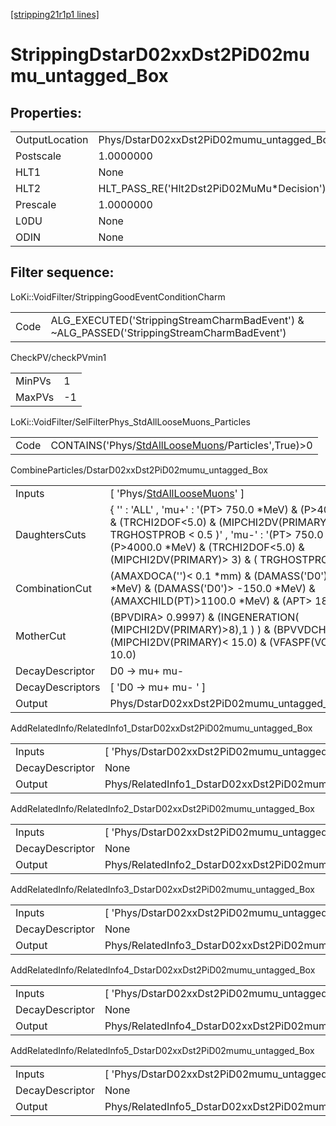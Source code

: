 [[stripping21r1p1 lines]](./stripping21r1p1-index)

# StrippingDstarD02xxDst2PiD02mumu_untagged_Box

## Properties:

|                |                                                     |
|----------------|-----------------------------------------------------|
| OutputLocation | Phys/DstarD02xxDst2PiD02mumu_untagged_Box/Particles |
| Postscale      | 1.0000000                                           |
| HLT1           | None                                                |
| HLT2           | HLT_PASS_RE('Hlt2Dst2PiD02MuMu\*Decision')          |
| Prescale       | 1.0000000                                           |
| L0DU           | None                                                |
| ODIN           | None                                                |

## Filter sequence:

LoKi::VoidFilter/StrippingGoodEventConditionCharm

|      |                                                                                            |
|------|--------------------------------------------------------------------------------------------|
| Code | ALG_EXECUTED('StrippingStreamCharmBadEvent') & ~ALG_PASSED('StrippingStreamCharmBadEvent') |

CheckPV/checkPVmin1

|        |     |
|--------|-----|
| MinPVs | 1   |
| MaxPVs | -1  |

LoKi::VoidFilter/SelFilterPhys_StdAllLooseMuons_Particles

|      |                                                                                                           |
|------|-----------------------------------------------------------------------------------------------------------|
| Code | CONTAINS('Phys/[StdAllLooseMuons](./stripping21r1p1-commonparticles-stdallloosemuons)/Particles',True)\>0 |

CombineParticles/DstarD02xxDst2PiD02mumu_untagged_Box

|                  |                                                                                                                                                                                                                                                                    |
|------------------|--------------------------------------------------------------------------------------------------------------------------------------------------------------------------------------------------------------------------------------------------------------------|
| Inputs           | [ 'Phys/[StdAllLooseMuons](./stripping21r1p1-commonparticles-stdallloosemuons)' ]                                                                                                                                                                                |
| DaughtersCuts    | { '' : 'ALL' , 'mu+' : '(PT\> 750.0 \*MeV) & (P\>4000.0 \*MeV) & (TRCHI2DOF\<5.0) & (MIPCHI2DV(PRIMARY)\> 3) & ( TRGHOSTPROB \< 0.5 )' , 'mu-' : '(PT\> 750.0 \*MeV) & (P\>4000.0 \*MeV) & (TRCHI2DOF\<5.0) & (MIPCHI2DV(PRIMARY)\> 3) & ( TRGHOSTPROB \< 0.5 )' } |
| CombinationCut   | (AMAXDOCA('')\< 0.1 \*mm) & (DAMASS('D0')\< 300 \*MeV) & (DAMASS('D0')\> -150.0 \*MeV) & (AMAXCHILD(PT)\>1100.0 \*MeV) & (APT\> 1800.0)                                                                                                                            |
| MotherCut        | (BPVDIRA\> 0.9997) & (INGENERATION( (MIPCHI2DV(PRIMARY)\>8),1 ) ) & (BPVVDCHI2\> 20.0) & (MIPCHI2DV(PRIMARY)\< 15.0) & (VFASPF(VCHI2/VDOF)\< 10.0)                                                                                                                 |
| DecayDescriptor  | D0 -\> mu+ mu-                                                                                                                                                                                                                                                     |
| DecayDescriptors | [ 'D0 -\> mu+ mu- ' ]                                                                                                                                                                                                                                            |
| Output           | Phys/DstarD02xxDst2PiD02mumu_untagged_Box/Particles                                                                                                                                                                                                                |

AddRelatedInfo/RelatedInfo1_DstarD02xxDst2PiD02mumu_untagged_Box

|                 |                                                                  |
|-----------------|------------------------------------------------------------------|
| Inputs          | [ 'Phys/DstarD02xxDst2PiD02mumu_untagged_Box' ]                |
| DecayDescriptor | None                                                             |
| Output          | Phys/RelatedInfo1_DstarD02xxDst2PiD02mumu_untagged_Box/Particles |

AddRelatedInfo/RelatedInfo2_DstarD02xxDst2PiD02mumu_untagged_Box

|                 |                                                                  |
|-----------------|------------------------------------------------------------------|
| Inputs          | [ 'Phys/DstarD02xxDst2PiD02mumu_untagged_Box' ]                |
| DecayDescriptor | None                                                             |
| Output          | Phys/RelatedInfo2_DstarD02xxDst2PiD02mumu_untagged_Box/Particles |

AddRelatedInfo/RelatedInfo3_DstarD02xxDst2PiD02mumu_untagged_Box

|                 |                                                                  |
|-----------------|------------------------------------------------------------------|
| Inputs          | [ 'Phys/DstarD02xxDst2PiD02mumu_untagged_Box' ]                |
| DecayDescriptor | None                                                             |
| Output          | Phys/RelatedInfo3_DstarD02xxDst2PiD02mumu_untagged_Box/Particles |

AddRelatedInfo/RelatedInfo4_DstarD02xxDst2PiD02mumu_untagged_Box

|                 |                                                                  |
|-----------------|------------------------------------------------------------------|
| Inputs          | [ 'Phys/DstarD02xxDst2PiD02mumu_untagged_Box' ]                |
| DecayDescriptor | None                                                             |
| Output          | Phys/RelatedInfo4_DstarD02xxDst2PiD02mumu_untagged_Box/Particles |

AddRelatedInfo/RelatedInfo5_DstarD02xxDst2PiD02mumu_untagged_Box

|                 |                                                                  |
|-----------------|------------------------------------------------------------------|
| Inputs          | [ 'Phys/DstarD02xxDst2PiD02mumu_untagged_Box' ]                |
| DecayDescriptor | None                                                             |
| Output          | Phys/RelatedInfo5_DstarD02xxDst2PiD02mumu_untagged_Box/Particles |
